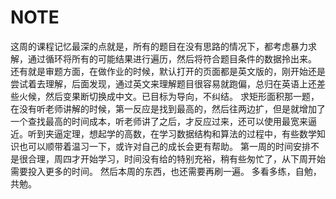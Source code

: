 # NOTE

这周的课程记忆最深的点就是，所有的题目在没有思路的情况下，都考虑暴力求解，通过循环将所有的可能结果进行遍历，然后将符合题目条件的数据拎出来。
还有就是审题方面，在做作业的时候，默认打开的页面都是英文版的，刚开始还是尝试着去理解，后面发现，通过英文来理解题目很容易就跑偏，总归在英语上还差些火候，然后变果断切换成中文。已目标为导向，不纠结。
求矩形面积那一题，在没有听老师讲解的时候，第一反应是找到最高的，然后往两边扩，但是就增加了一个查找最高的时间成本，听老师讲了之后，才反应过来，还可以使用最宽来逼近。听到夹逼定理，想起学的高数，在学习数据结构和算法的过程中，有些数学知识也可以顺带着温习一下，或许对自己的成长会更有帮助。
第一周的时间安排不是很合理，周四才开始学习，时间没有给的特别充裕，稍有些匆忙了，从下周开始需要投入更多的时间。
然后本周的东西，也还需要再刷一遍。
多看多练，自勉，共勉。

